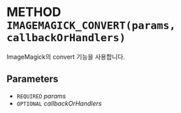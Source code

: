 # METHOD `IMAGEMAGICK_CONVERT(params, callbackOrHandlers)`
ImageMagick의 convert 기능을 사용합니다.

## Parameters
* `REQUIRED` *params*
* `OPTIONAL` *callbackOrHandlers*
